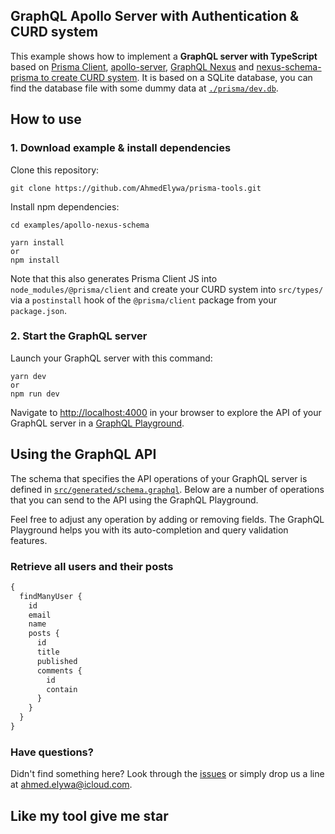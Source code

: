 ## GraphQL Apollo Server with Authentication & CURD system

This example shows how to implement a **GraphQL server with TypeScript** based on [Prisma Client](https://github.com/prisma/prisma2/blob/master/docs/prisma-client-js/api.md), [apollo-server](https://www.apollographql.com/docs/apollo-server/), [GraphQL Nexus](https://nexus.js.org/) and [nexus-schema-prisma to create CURD system](https://github.com/AhmedElywa/nexus-schema-prisma). It is based on a SQLite database, you can find the database file with some dummy data at [`./prisma/dev.db`](https://github.com/prisma/prisma-examples/blob/master/typescript/graphql-apollo-server/prisma/dev.db).

## How to use

### 1. Download example & install dependencies

Clone this repository:

```pash
git clone https://github.com/AhmedElywa/prisma-tools.git
```

Install npm dependencies:

```
cd examples/apollo-nexus-schema
```

```
yarn install
or
npm install
```

Note that this also generates Prisma Client JS into `node_modules/@prisma/client` and create your CURD system into `src/types/` via a `postinstall` hook of the `@prisma/client` package from your `package.json`.

### 2. Start the GraphQL server

Launch your GraphQL server with this command:

```
yarn dev
or
npm run dev
```

Navigate to [http://localhost:4000](http://localhost:4000/) in your browser to explore the API of your GraphQL server in a [GraphQL Playground](https://github.com/prisma/graphql-playground).

## Using the GraphQL API

The schema that specifies the API operations of your GraphQL server is defined in [`src/generated/schema.graphql`](https://github.com/AhmedElywa/prisma-apollo/blob/master/src/generated/schema.graphql). Below are a number of operations that you can send to the API using the GraphQL Playground.

Feel free to adjust any operation by adding or removing fields. The GraphQL Playground helps you with its auto-completion and query validation features.

### Retrieve all users and their posts

```graphql
{
  findManyUser {
    id
    email
    name
    posts {
      id
      title
      published
      comments {
        id
        contain
      }
    }
  }
}
```

### Have questions?

Didn't find something here? Look through the [issues](https://github.com/AhmedElywa/prisma-tools/issues) or simply drop us a line at <ahmed.elywa@icloud.com>.

## Like my tool give me star